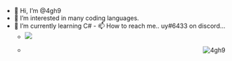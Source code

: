  - 👋 Hi, I’m @4gh9
  - 👀 I’m interested in many coding languages.
   - 🌱 I’m currently learning C#
    -  📫 How to reach me.. uy#6433 on discord...
     -  <img src="https://discord.c99.nl/widget/theme-1/909623557670187090.png"/></a>
      -   </a><img align="right" src="https://github-readme-stats.vercel.app/api/top-langs?username=4gh9&count_private=true&hide=procfile,css&theme=dark&border_color=000000&cache_seconds=1800&layout=compact&langs_count=10&custom_title=Most Used Coding Languages" alt="4gh9" /> </p>
